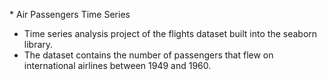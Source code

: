 \* Air Passengers Time Series

- Time series analysis project of the flights dataset built into the seaborn library.
- The dataset contains the number of passengers that flew on international airlines between 1949 and 1960.
